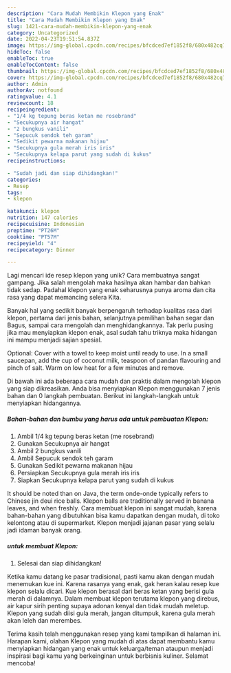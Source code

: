 ```yaml
---
description: "Cara Mudah Membikin Klepon yang Enak"
title: "Cara Mudah Membikin Klepon yang Enak"
slug: 1421-cara-mudah-membikin-klepon-yang-enak
category: Uncategorized
date: 2022-04-23T19:51:54.837Z
image: https://img-global.cpcdn.com/recipes/bfcdced7ef1852f8/680x482cq70/klepon-foto-resep-utama.jpg
hideToc: false
enableToc: true
enableTocContent: false
thumbnail: https://img-global.cpcdn.com/recipes/bfcdced7ef1852f8/680x482cq70/klepon-foto-resep-utama.jpg
cover: https://img-global.cpcdn.com/recipes/bfcdced7ef1852f8/680x482cq70/klepon-foto-resep-utama.jpg
author: Admin
authorAv: notfound
ratingvalue: 4.1
reviewcount: 18
recipeingredient:
- "1/4 kg tepung beras ketan me rosebrand"
- "Secukupnya air hangat"
- "2 bungkus vanili"
- "Sepucuk sendok teh garam"
- "Sedikit pewarna makanan hijau"
- "Secukupnya gula merah iris iris"
- "Secukupnya kelapa parut yang sudah di kukus"
recipeinstructions:

- "Sudah jadi dan siap dihidangkan!"
categories:
- Resep
tags:
- klepon

katakunci: klepon 
nutrition: 147 calories
recipecuisine: Indonesian
preptime: "PT26M"
cooktime: "PT57M"
recipeyield: "4"
recipecategory: Dinner

---
```





Lagi mencari ide resep klepon yang unik? Cara membuatnya sangat gampang. Jika salah mengolah maka hasilnya akan hambar dan bahkan tidak sedap. Padahal klepon yang enak seharusnya punya aroma dan cita rasa yang dapat memancing selera Kita.





Banyak hal yang sedikit banyak berpengaruh terhadap kualitas rasa dari klepon, pertama dari jenis bahan, selanjutnya pemilihan bahan segar dan Bagus, sampai cara mengolah dan menghidangkannya. Tak perlu pusing jika mau menyiapkan klepon enak,      asal sudah tahu triknya maka hidangan ini mampu menjadi sajian spesial.














Optional: Cover with a towel to keep moist until ready to use. In a small saucepan, add the cup of coconut milk, teaspoon of pandan flavouring and pinch of salt. Warm on low heat for a few minutes and remove.






Di bawah ini ada beberapa cara mudah dan praktis dalam mengolah klepon yang siap dikreasikan. Anda bisa menyiapkan Klepon menggunakan 7 jenis bahan dan 0 langkah pembuatan. Berikut ini langkah-langkah untuk menyiapkan hidangannya.

<!--inarticleads1-->

##### Bahan-bahan dan bumbu yang harus ada untuk pembuatan Klepon:

1. Ambil 1/4 kg tepung beras ketan (me rosebrand)
1. Gunakan Secukupnya air hangat
1. Ambil 2 bungkus vanili
1. Ambil Sepucuk sendok teh garam
1. Gunakan Sedikit pewarna makanan hijau
1. Persiapkan Secukupnya gula merah iris iris
1. Siapkan Secukupnya kelapa parut yang sudah di kukus


It should be noted than on Java, the term onde-onde typically refers to Chinese jin deui rice balls. Klepon balls are traditionally served in banana leaves, and when freshly. Cara membuat klepon ini sangat mudah, karena bahan-bahan yang dibutuhkan bisa kamu dapatkan dengan mudah, di toko kelontong atau di supermarket. Klepon menjadi jajanan pasar yang selalu jadi idaman banyak orang. 

<!--inarticleads2-->

#####  untuk membuat Klepon:


1. Selesai dan siap dihidangkan!

Ketika kamu datang ke pasar tradisional, pasti kamu akan dengan mudah menemukan kue ini. Karena rasanya yang enak, gak heran kalau resep kue klepon selalu dicari. Kue klepon berasal dari beras ketan yang berisi gula merah di dalamnya. Dalam membuat klepon terutama klepon yang direbus, air kapur sirih penting supaya adonan kenyal dan tidak mudah meletup. Klepon yang sudah diisi gula merah, jangan ditumpuk, karena gula merah akan leleh dan merembes. 

Terima kasih telah menggunakan resep yang kami tampilkan di halaman ini. Harapan kami, olahan Klepon yang mudah di atas dapat membantu kamu menyiapkan hidangan yang enak untuk keluarga/teman ataupun menjadi inspirasi bagi kamu yang berkeinginan untuk berbisnis kuliner. Selamat mencoba!
